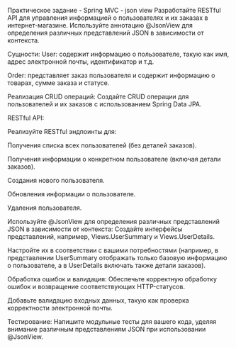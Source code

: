 Практическое задание - Spring MVC - json view
Разработайте RESTful API для управления информацией о пользователях и их заказах в интернет-магазине. Используйте аннотацию @JsonView для определения различных представлений JSON в зависимости от контекста.

Сущности:
User: содержит информацию о пользователе, такую как имя, адрес электронной почты, идентификатор и т.д.

Order: представляет заказ пользователя и содержит информацию о товарах, сумме заказа и статусе.

Реализация CRUD операций:
Создайте CRUD операции для пользователей и их заказов с использованием Spring Data JPA.

RESTful API:

Реализуйте RESTful эндпоинты для:

Получения списка всех пользователей (без деталей заказов).

Получения информации о конкретном пользователе (включая детали заказов).

Создания нового пользователя.

Обновления информации о пользователе.

Удаления пользователя.

Используйте @JsonView для определения различных представлений JSON в зависимости от контекста:
Создайте интерфейсы представлений, например, Views.UserSummary и Views.UserDetails.

Настройте их в соответствии с вашими потребностями (например, в представлении UserSummary отображать только базовую информацию о пользователе, а в UserDetails включать также детали заказов).

Обработка ошибок и валидация:
Обеспечьте корректную обработку ошибок и возвращение соответствующих HTTP-статусов.

Добавьте валидацию входных данных, такую как проверка корректности электронной почты.

Тестирование:
Напишите модульные тесты для вашего кода, уделяя внимание различным представлениям JSON при использовании @JsonView.


